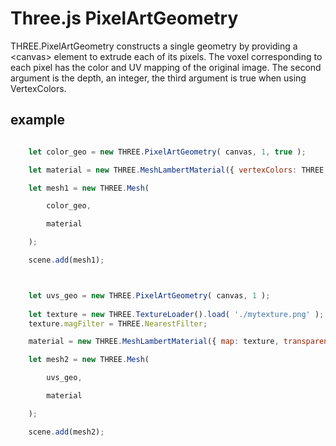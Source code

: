 # Three.js PixelArtGeometry

THREE.PixelArtGeometry constructs a single geometry by providing a &lt;canvas&gt; element to extrude each of its pixels. The voxel corresponding to each pixel has the color and UV mapping of the original image.
The second argument is the depth, an integer, the third argument is true when using VertexColors.

## example

```Javascript

    let color_geo = new THREE.PixelArtGeometry( canvas, 1, true );

    let material = new THREE.MeshLambertMaterial({ vertexColors: THREE.FaceColors });

    let mesh1 = new THREE.Mesh(

        color_geo,

        material

    );

    scene.add(mesh1);



    let uvs_geo = new THREE.PixelArtGeometry( canvas, 1 );
    
    let texture = new THREE.TextureLoader().load( './mytexture.png' );
    texture.magFilter = THREE.NearestFilter;

    material = new THREE.MeshLambertMaterial({ map: texture, transparent: true, alphaTest: 0.5 });

    let mesh2 = new THREE.Mesh(

        uvs_geo,

        material

    );

    scene.add(mesh2);

```
